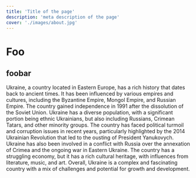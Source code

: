 ```yaml
---
title: 'Title of the page'
description: 'meta description of the page'
cover: './images/about.jpg'
---
```

# Foo 

## foobar
Ukraine, a country located in Eastern Europe, has a rich history that dates back to ancient times. It has been influenced by various empires and cultures, including the Byzantine Empire, Mongol Empire, and Russian Empire. The country gained independence in 1991 after the dissolution of the Soviet Union. Ukraine has a diverse population, with a significant portion being ethnic Ukrainians, but also including Russians, Crimean Tatars, and other minority groups. The country has faced political turmoil and corruption issues in recent years, particularly highlighted by the 2014 Ukrainian Revolution that led to the ousting of President Yanukovych. Ukraine has also been involved in a conflict with Russia over the annexation of Crimea and the ongoing war in Eastern Ukraine. The country has a struggling economy, but it has a rich cultural heritage, with influences from literature, music, and art. Overall, Ukraine is a complex and fascinating country with a mix of challenges and potential for growth and development.